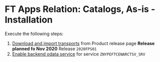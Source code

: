# FT Apps Relation: Catalogs, As-is - Installation

Execute the following steps:
1. [Download and import transports](/inst/step-1.md) from Product release page **Release planned fo Nov 2020** Release `2020FPS01`
2. [Enable backend odata service](/inst/step-3.md) for service `ZNYPEFTCENARCTSV_SRV`